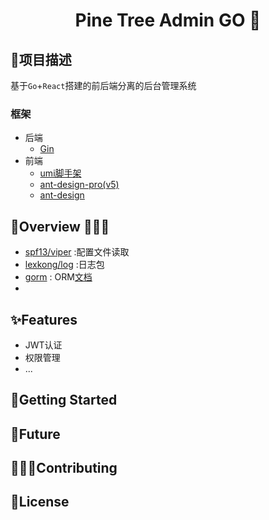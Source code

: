<h1 align="center">Pine Tree Admin GO 🌲</h1>

## 🌴‍项目描述

基于`Go`+`React`搭建的前后端分离的后台管理系统

### 框架

- 后端
  - [Gin](https://github.com/gin-gonic/gin)
- 前端
  - [umi脚手架](https://umijs.org/zh-CN/docs)
  - [ant-design-pro(v5)](https://beta-pro.ant.design/index-cn)
  - [ant-design](https://ant.design/docs/react/introduce-cn)



## 🦋Overview 🎉🎉🎉

- [spf13/viper](https://github.com/spf13/viper) :配置文件读取
- [lexkong/log](https://github.com/lexkong/log) :日志包
- [gorm](https://github.com/go-gorm/gorm) : ORM[文档](https://gorm.io/zh_CN/docs/)
- 




## ✨Features

- JWT认证
- 权限管理
- ...



## 🌟Getting Started



## 🐳Future



## 👨‍👩‍👦Contributing



## 📖License

